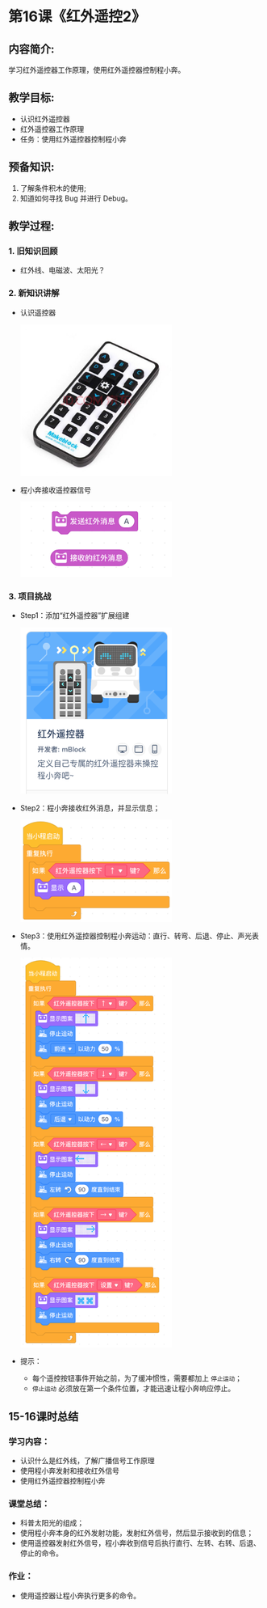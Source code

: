 <!-- # 机器人编程入门学习 -->
<style>
  .width150 {
      width: 150px;
  }
  .width300 {
      width: 300px;
  }
  .width600 {
      width: 600px;
  }
</style>

# 第16课《红外遥控2》

## 内容简介:
学习红外遥控器工作原理，使用红外遥控器控制程小奔。

## 教学目标:
- 认识红外遥控器
- 红外遥控器工作原理
- 任务：使用红外遥控器控制程小奔

## 预备知识:
1. 了解条件积木的使用;
1. 知道如何寻找 Bug 并进行 Debug。


## 教学过程:

### 1. 旧知识回顾
- 红外线、电磁波、太阳光？

### 2. 新知识讲解

- 认识遥控器

  <img src="./images/16-1.jpg" class="width300" />
  
- 程小奔接收遥控器信号

  <img src="./images/15-4.png" class="width300" />

### 3. 项目挑战

- Step1：添加“红外遥控器”扩展组建
  
  <img src="./images/16-2.png" class="width300" />

- Step2：程小奔接收红外消息，并显示信息；

  <img src="./images/16-3A.png" class="width300" />

- Step3：使用红外遥控器控制程小奔运动：直行、转弯、后退、停止、声光表情。

  <img src="./images/16-3B.png" class="width300" />

- 提示：
  - 每个遥控按钮事件开始之前，为了缓冲惯性，需要都加上 `停止运动`；
  - `停止运动` 必须放在第一个条件位置，才能迅速让程小奔响应停止。

## 15-16课时总结

### 学习内容：
* 认识什么是红外线，了解广播信号工作原理
* 使用程小奔发射和接收红外信号
* 使用红外遥控器控制程小奔

### 课堂总结：
* 科普太阳光的组成；
* 使用程小奔本身的红外发射功能，发射红外信号，然后显示接收到的信息；
* 使用遥控器发射红外信号，程小奔收到信号后执行直行、左转、右转、后退、停止的命令。

### 作业：
* 使用遥控器让程小奔执行更多的命令。
